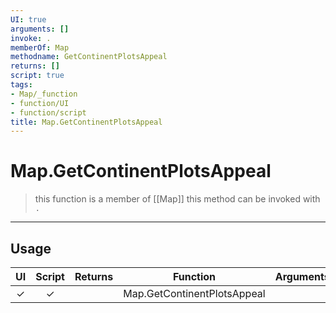 ```yaml
---
UI: true
arguments: []
invoke: .
memberOf: Map
methodname: GetContinentPlotsAppeal
returns: []
script: true
tags:
- Map/_function
- function/UI
- function/script
title: Map.GetContinentPlotsAppeal
---
```

# Map.GetContinentPlotsAppeal
> this function is a member of [[Map]]
> this method can be invoked with `.`
-----
## Usage
|  UI | Script | Returns | Function | Arguments |
|:---:|:------:|-------:|:--------:|:---------|
|✓|✓||Map.GetContinentPlotsAppeal||
